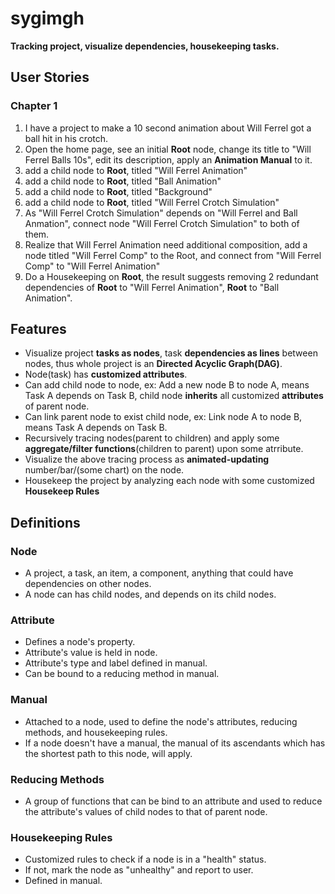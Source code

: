 # sygimgh
**Tracking project, visualize dependencies, housekeeping tasks.**

## User Stories
### Chapter 1
1. I have a project to make a 10 second animation about Will Ferrel got a ball hit in his crotch.
1. Open the home page, see an initial **Root** node, change its title to "Will Ferrel Balls 10s", edit its description, apply an **Animation Manual** to it.
1. add a child node to **Root**, titled "Will Ferrel Animation"
1. add a child node to **Root**, titled "Ball Animation"
1. add a child node to **Root**, titled "Background"
1. add a child node to **Root**, titled "Will Ferrel Crotch Simulation"
1. As "Will Ferrel Crotch Simulation" depends on "Will Ferrel and Ball Anmation", connect node "Will Ferrel Crotch Simulation" to both of them.
1. Realize that Will Ferrel Animation need additional composition, add a node titled "Will Ferrel Comp" to the Root, and connect from "Will Ferrel Comp" to "Will Ferrel Animation"
1. Do a Housekeeping on **Root**, the result suggests removing 2 redundant dependencies of **Root** to "Will Ferrel Animation", **Root** to "Ball Animation".


## Features
* Visualize project **tasks as nodes**, task **dependencies as lines** between nodes, thus whole project is an **Directed Acyclic Graph(DAG)**.
* Node(task) has **customized attributes**.
* Can add child node to node, ex: Add a new node B to node A, means Task A depends on Task B, child node **inherits** all customized **attributes** of parent node.
* Can link parent node to exist child node, ex: Link node A to node B, means Task A depends on Task B.
* Recursively tracing nodes(parent to children) and apply some **aggregate/filter functions**(children to parent) upon some atrribute.
* Visualize the above tracing process as **animated-updating** number/bar/(some chart) on the node.
* Housekeep the project by analyzing each node with some customized **Housekeep Rules**

## Definitions
### Node
  * A project, a task, an item, a component, anything that could have dependencies on other nodes.
  * A node can has child nodes, and depends on its child nodes.

### Attribute
  * Defines a node's property.
  * Attribute's value is held in node.
  * Attribute's type and label defined in manual.
  * Can be bound to a reducing method in manual.

### Manual
  * Attached to a node, used to define the node's attributes, reducing methods, and housekeeping rules.
  * If a node doesn't have a manual, the manual of its ascendants which has the shortest path to this node, will apply.

### Reducing Methods
  * A group of functions that can be bind to an attribute and used to reduce the attribute's values of child nodes to that of parent node.

### Housekeeping Rules
  * Customized rules to check if a node is in a "health" status.
  * If not, mark the node as "unhealthy" and report to user.
  * Defined in manual.

